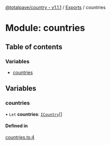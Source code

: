 [@totalpave/country - v1.1.1](../README.md) / [Exports](../modules.md) / countries

# Module: countries

## Table of contents

### Variables

- [countries](countries.md#countries)

## Variables

### countries

• `Let` **countries**: [`ICountry`](../interfaces/ICountry.ICountry-1.md)[]

#### Defined in

[countries.ts:4](https://github.com/totalpave/country/blob/17d287f/src/countries.ts#L4)
